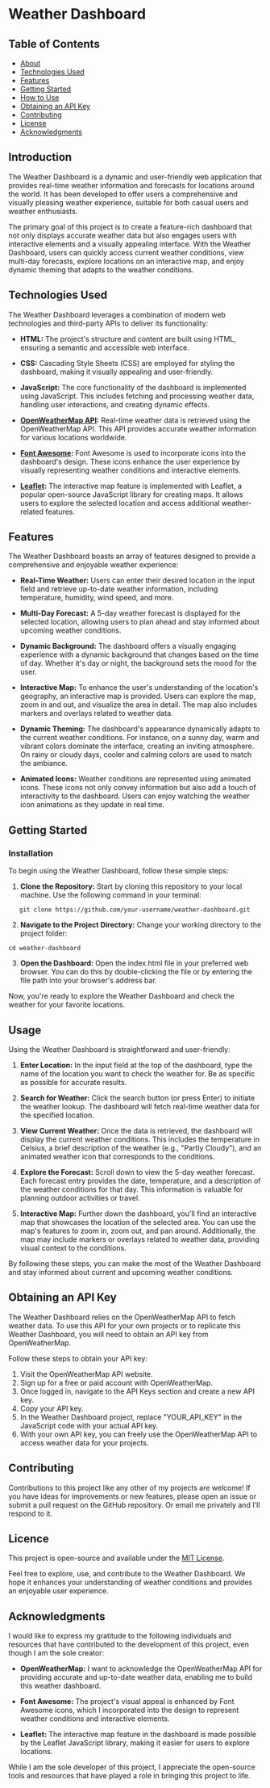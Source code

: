 # Weather Dashboard

## Table of Contents

- [About](#about)
- [Technologies Used](#technologies-used)
- [Features](#features)
- [Getting Started](#getting-started)
- [How to Use](#how-to-use)
- [Obtaining an API Key](#obtaining-an-api-key)
- [Contributing](#contributing)
- [License](#license)
- [Acknowledgments](#acknowledgments)

## Introduction

The Weather Dashboard is a dynamic and user-friendly web application that provides real-time weather information and forecasts for locations around the world. It has been developed to offer users a comprehensive and visually pleasing weather experience, suitable for both casual users and weather enthusiasts.

The primary goal of this project is to create a feature-rich dashboard that not only displays accurate weather data but also engages users with interactive elements and a visually appealing interface. With the Weather Dashboard, users can quickly access current weather conditions, view multi-day forecasts, explore locations on an interactive map, and enjoy dynamic theming that adapts to the weather conditions.

## Technologies Used

The Weather Dashboard leverages a combination of modern web technologies and third-party APIs to deliver its functionality:

- **HTML:** The project's structure and content are built using HTML, ensuring a semantic and accessible web interface.

- **CSS:** Cascading Style Sheets (CSS) are employed for styling the dashboard, making it visually appealing and user-friendly.

- **JavaScript:** The core functionality of the dashboard is implemented using JavaScript. This includes fetching and processing weather data, handling user interactions, and creating dynamic effects.

- **[OpenWeatherMap API](https://openweathermap.org/api):** Real-time weather data is retrieved using the OpenWeatherMap API. This API provides accurate weather information for various locations worldwide.

- **[Font Awesome](https://fontawesome.com/):** Font Awesome is used to incorporate icons into the dashboard's design. These icons enhance the user experience by visually representing weather conditions and interactive elements.

- **[Leaflet](https://leafletjs.com/):** The interactive map feature is implemented with Leaflet, a popular open-source JavaScript library for creating maps. It allows users to explore the selected location and access additional weather-related features.

## Features

The Weather Dashboard boasts an array of features designed to provide a comprehensive and enjoyable weather experience:

- **Real-Time Weather:** Users can enter their desired location in the input field and retrieve up-to-date weather information, including temperature, humidity, wind speed, and more.

- **Multi-Day Forecast:** A 5-day weather forecast is displayed for the selected location, allowing users to plan ahead and stay informed about upcoming weather conditions.

- **Dynamic Background:** The dashboard offers a visually engaging experience with a dynamic background that changes based on the time of day. Whether it's day or night, the background sets the mood for the user.

- **Interactive Map:** To enhance the user's understanding of the location's geography, an interactive map is provided. Users can explore the map, zoom in and out, and visualize the area in detail. The map also includes markers and overlays related to weather data.

- **Dynamic Theming:** The dashboard's appearance dynamically adapts to the current weather conditions. For instance, on a sunny day, warm and vibrant colors dominate the interface, creating an inviting atmosphere. On rainy or cloudy days, cooler and calming colors are used to match the ambiance.

- **Animated Icons:** Weather conditions are represented using animated icons. These icons not only convey information but also add a touch of interactivity to the dashboard. Users can enjoy watching the weather icon animations as they update in real time.

## Getting Started

### Installation
To begin using the Weather Dashboard, follow these simple steps:

1. **Clone the Repository:** Start by cloning this repository to your local machine. Use the following command in your terminal:

`   git clone https://github.com/your-username/weather-dashboard.git`

2. **Navigate to the Project Directory:** Change your working directory to the project folder:

`cd weather-dashboard`

3. **Open the Dashboard:** Open the index.html file in your preferred web browser. You can do this by double-clicking the file or by entering the file path into your browser's address bar.

Now, you're ready to explore the Weather Dashboard and check the weather for your favorite locations.

## Usage

Using the Weather Dashboard is straightforward and user-friendly:

1. **Enter Location:** In the input field at the top of the dashboard, type the name of the location you want to check the weather for. Be as specific as possible for accurate results.

2. **Search for Weather:** Click the search button (or press Enter) to initiate the weather lookup. The dashboard will fetch real-time weather data for the specified location.

3. **View Current Weather:** Once the data is retrieved, the dashboard will display the current weather conditions. This includes the temperature in Celsius, a brief description of the weather (e.g., "Partly Cloudy"), and an animated weather icon that corresponds to the conditions.

4. **Explore the Forecast:** Scroll down to view the 5-day weather forecast. Each forecast entry provides the date, temperature, and a description of the weather conditions for that day. This information is valuable for planning outdoor activities or travel.

5. **Interactive Map:** Further down the dashboard, you'll find an interactive map that showcases the location of the selected area. You can use the map's features to zoom in, zoom out, and pan around. Additionally, the map may include markers or overlays related to weather data, providing visual context to the conditions.

By following these steps, you can make the most of the Weather Dashboard and stay informed about current and upcoming weather conditions.

## Obtaining an API Key

The Weather Dashboard relies on the OpenWeatherMap API to fetch weather data. To use this API for your own projects or to replicate this Weather Dashboard, you will need to obtain an API key from OpenWeatherMap.

Follow these steps to obtain your API key:
1. Visit the OpenWeatherMap API website.
2. Sign up for a free or paid account with OpenWeatherMap.
3. Once logged in, navigate to the API Keys section and create a new API key.
4. Copy your API key.
5. In the Weather Dashboard project, replace "YOUR_API_KEY" in the JavaScript code with your actual API key.
6. With your own API key, you can freely use the OpenWeatherMap API to access weather data for your projects.

## Contributing

Contributions to this project like any other of my projects are welcome! If you have ideas for improvements or new features, please open an issue or submit a pull request on the GitHub repository. Or email me privately and I'll respond to it.

## Licence

This project is open-source and available under the [MIT License](LICENSE). 

Feel free to explore, use, and contribute to the Weather Dashboard. We hope it enhances your understanding of weather conditions and provides an enjoyable user experience.

## Acknowledgments

I would like to express my gratitude to the following individuals and resources that have contributed to the development of this project, even though I am the sole creator:

- **OpenWeatherMap:** I want to acknowledge the OpenWeatherMap API for providing accurate and up-to-date weather data, enabling me to build this weather dashboard.

- **Font Awesome:** The project's visual appeal is enhanced by Font Awesome icons, which I incorporated into the design to represent weather conditions and interactive elements.

- **Leaflet:** The interactive map feature in the dashboard is made possible by the Leaflet JavaScript library, making it easier for users to explore locations.

While I am the sole developer of this project, I appreciate the open-source tools and resources that have played a role in bringing this project to life.
